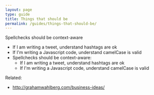 ```yaml
---
layout: page
type: guide
title: Things that should be
permalink: /guides/things-that-should-be/
---
```


Spellchecks should be context-aware
* If I am writing a tweet, understand hashtags are ok
* If I'm writing a Javascript code, understand camelCase is valid
* Spellchecks should be context-aware:
    * If I am writing a tweet, understand hashtags are ok
    * If I'm writing a Javascript code, understand camelCase is valid 


Related:

* http://grahamwahlberg.com/business-ideas/
